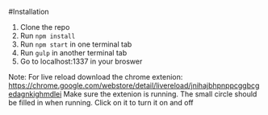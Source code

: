 #Installation

1. Clone the repo
2. Run `npm install`
3. Run `npm start` in one terminal tab
4. Run `gulp` in another terminal tab
5. Go to localhost:1337 in your broswer

Note: For live reload download the chrome extenion:
https://chrome.google.com/webstore/detail/livereload/jnihajbhpnppcggbcgedagnkighmdlei
Make sure the extenion is running. The small circle should be filled in when running. Click on it to turn it on and off
